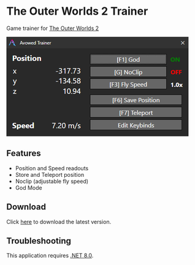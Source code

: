 # The Outer Worlds 2 Trainer

Game trainer for [The Outer Worlds 2](https://https://www.pcgamingwiki.com/wiki/The_Outer_Worlds_2)

![Screenshot Preview](Media/Preview.png)

## Features
- Position and Speed readouts
- Store and Teleport position
- Noclip (adjustable fly speed)
- God Mode

## Download
Click [here](https://github.com/Micrologist/TOW2Trainer/releases/latest/download/TOW2Trainer.exe) to download the latest version.

## Troubleshooting
This application requires [.NET 8.0](https://dotnet.microsoft.com/download/dotnet/8.0).

